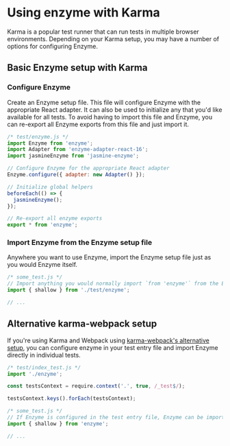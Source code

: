 # Using enzyme with Karma

Karma is a popular test runner that can run tests in multiple browser environments. Depending on your Karma setup, you may have a number of options for configuring Enzyme.

## Basic Enzyme setup with Karma

### Configure Enzyme

Create an Enzyme setup file. This file will configure Enzyme with the appropriate React adapter. It can also be used to initialize any that you'd like available for all tests. To avoid having to import this file and Enzyme, you can re-export all Enzyme exports from this file and just import it.

```js
/* test/enzyme.js */
import Enzyme from 'enzyme';
import Adapter from 'enzyme-adapter-react-16';
import jasmineEnzyme from 'jasmine-enzyme';

// Configure Enzyme for the appropriate React adapter
Enzyme.configure({ adapter: new Adapter() });

// Initialize global helpers
beforeEach(() => {
  jasmineEnzyme();
});

// Re-export all enzyme exports
export * from 'enzyme';
```

### Import Enzyme from the Enzyme setup file

Anywhere you want to use Enzyme, import the Enzyme setup file just as you would Enzyme itself.

```js
/* some_test.js */
// Import anything you would normally import `from 'enzyme'` from the Enzyme setup file
import { shallow } from './test/enzyme';

// ...
```


## Alternative karma-webpack setup

If you're using Karma and Webpack using [karma-webpack's alternative setup](https://github.com/webpack-contrib/karma-webpack#alternative-usage), you can configure enzyme in your test entry file and import Enzyme directly in individual tests.

```js
/* test/index_test.js */
import './enzyme';

const testsContext = require.context('.', true, /_test$/);

testsContext.keys().forEach(testsContext);
```

```js
/* some_test.js */
// If Enzyme is configured in the test entry file, Enzyme can be imported directly
import { shallow } from 'enzyme';

// ...
```
